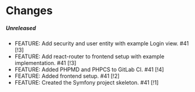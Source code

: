# Changes

##### Unreleased

- FEATURE: Add security and user entity with example Login view. #41 [!3]
- FEATURE: Add react-router to frontend setup with example implementation. #41 [!3]
- FEATURE: Added PHPMD and PHPCS to GitLab CI. #41 [!4]
- FEATURE: Added frontend setup. #41 [!2]
- FEATURE: Created the Symfony project skeleton. #41 [!1]

